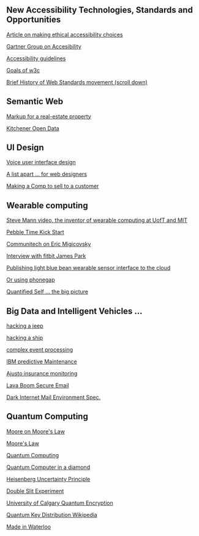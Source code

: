 New Accessibility Technologies, Standards and Opportunities
--

[Article on making ethical accessibility choices](http://www.sitepoint.com/ethical-dilemmas-web-accessibility/)

[Gartner Group on Accesibility](http://www.gartner.com/newsroom/id/2638315)

[Accessibility guidelines](http://www.w3.org/WAI/WCAG20/quickref/)

[Goals of w3c](http://www.w3.org/Consortium/Points/)

[Brief History of Web Standards movement (scroll down)](http://www.motive.co.nz/glossary/web-standards.php)


Semantic Web
--------

[Markup for a real-estate property](https://productforums.google.com/forum/#!topic/webmasters/ODx5TJozahk)

[Kitchener Open Data](http://app.kitchener.ca/opendata/catalogue.aspx)

UI Design
-----

[Voice user interface design](http://ldt.stanford.edu/~ejbailey/02_FALL/ED_147X/Readings/CohenExcerpt.Winograd.pdf)

[A list apart ... for web designers](http://alistapart.com/)

[Making a Comp to sell to a customer](https://www.youtube.com/watch?v=KRwFo4L2CLo)


Wearable computing
--

[Steve Mann video, the inventor of wearable computing at UofT and MIT](https://www.youtube.com/watch?v=DiFtmrpuwNY)

[Pebble Time Kick Start](https://www.youtube.com/watch?v=ycPjktP8rjg)

[Communitech on Eric Migicovsky](http://news.communitech.ca/news/small-to-mid/dont-blink-and-other-lessons-from-pebbles-eric-migicovsky/)

[Interview with fitbit James Park](https://www.youtube.com/watch?v=xMZ4rgYjKvc)

[Publishing light blue bean wearable sensor interface to the cloud](https://www.youtube.com/watch?v=TWZ8CE9Zkxg)

[Or using phonegap](http://iceddev.com/blog/beanbots-rise-of-the-swarm/)

[Quantified Self ... the big picture](http://quantifiedself.com/)

Big Data and Intelligent Vehicles ...
---

[hacking a jeep](https://www.youtube.com/watch?v=-FqsW5IodkM)

[hacking a ship](https://www.youtube.com/watch?v=WGi-_7HP3Hg)

[complex event processing](https://www.youtube.com/watch?v=PyuTVnxwNww)

[IBM predictive Maintenance](https://www.youtube.com/watch?v=mlaXbGuMV00)

[Ajusto insurance monitoring](http://www.cbc.ca/news/business/ajusto-app-that-watches-your-driving-habits-leads-to-privacy-concerns-1.3019787)

[Lava Boom Secure Email](https://lavaboom.com/tech-info)

[Dark Internet Mail Environment Spec. ](https://darkmail.info/downloads/dark-internet-mail-environment-march-2015.pdf)

Quantum Computing
------

[Moore on Moore's Law](http://www.computerworld.com/video/52364/intels-gordon-moore-amazed-at-legacy-of-moores-law)

[Moore's Law](http://techland.time.com/2012/05/01/the-collapse-of-moores-law-physicist-says-its-already-happening/)

[Quantum Computing](https://www.youtube.com/watch?v=3BKIJCTLy-s)

[Quantum Computer in a diamond](http://techland.time.com/2012/04/10/meet-the-quantum-computer-inside-a-diamond-does-it-run-forever/)

[Heisenberg Uncertainty Principle](https://www.youtube.com/watch?v=TQKELOE9eY4)

[Double Slit Experiment](https://www.youtube.com/watch?v=ayvbKafw2g0)

[University of Calgary Quantum Encryption](https://www.youtube.com/watch?v=lkgP5GCbZxM)

[Quantum Key Distribution Wikipedia](https://en.wikipedia.org/wiki/Quantum_key_distribution)

[Made in Waterloo](https://www.youtube.com/watch?v=cWpqlgF7uEA)